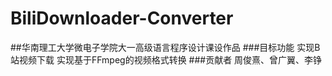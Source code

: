 # BiliDownloader-Converter
##华南理工大学微电子学院大一高级语言程序设计课设作品
###目标功能
实现B站视频下载
实现基于FFmpeg的视频格式转换
###贡献者
周俊熹、曾广翼、李铮
